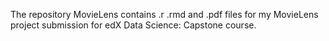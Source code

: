 The repository MovieLens contains .r .rmd and .pdf files for my MovieLens project submission for edX Data Science: Capstone course.
